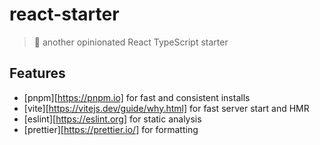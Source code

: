 # react-starter

> 🍱 another opinionated React TypeScript starter

## Features

- [pnpm][https://pnpm.io] for fast and consistent installs
- [vite][https://vitejs.dev/guide/why.html] for fast server start and HMR
- [eslint][https://eslint.org] for static analysis
- [prettier][https://prettier.io/] for formatting
